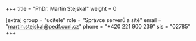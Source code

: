 +++
title = "PhDr. Martin Stejskal"
weight = 0

[extra]
group = "ucitele"
role = "Správce serverů a sítě"
email = "martin.stejskal@pedf.cuni.cz"
phone = "+420 221 900 239"
sis = "02785"
+++

